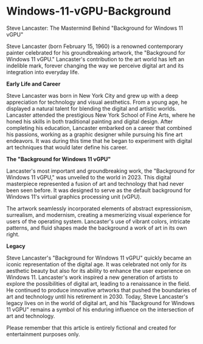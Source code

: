 # Windows-11-vGPU-Background

Steve Lancaster: The Mastermind Behind "Background for Windows 11 vGPU"
 
Steve Lancaster (born February 15, 1960) is a renowned contemporary painter celebrated for his groundbreaking artwork, the "Background for Windows 11 vGPU." Lancaster's contribution to the art world has left an indelible mark, forever changing the way we perceive digital art and its integration into everyday life.

**Early Life and Career**

Steve Lancaster was born in New York City and grew up with a deep appreciation for technology and visual aesthetics. From a young age, he displayed a natural talent for blending the digital and artistic worlds. Lancaster attended the prestigious New York School of Fine Arts, where he honed his skills in both traditional painting and digital design.
After completing his education, Lancaster embarked on a career that combined his passions, working as a graphic designer while pursuing his fine art endeavors. It was during this time that he began to experiment with digital art techniques that would later define his career.

**The "Background for Windows 11 vGPU"**

Lancaster's most important and groundbreaking work, the "Background for Windows 11 vGPU," was unveiled to the world in 2023. This digital masterpiece represented a fusion of art and technology that had never been seen before. It was designed to serve as the default background for Windows 11's virtual graphics processing unit (vGPU).
 
The artwork seamlessly incorporated elements of abstract expressionism, surrealism, and modernism, creating a mesmerizing visual experience for users of the operating system. Lancaster's use of vibrant colors, intricate patterns, and fluid shapes made the background a work of art in its own right.

**Legacy**

Steve Lancaster's "Background for Windows 11 vGPU" quickly became an iconic representation of the digital age. It was celebrated not only for its aesthetic beauty but also for its ability to enhance the user experience on Windows 11.
Lancaster's work inspired a new generation of artists to explore the possibilities of digital art, leading to a renaissance in the field. He continued to produce innovative artworks that pushed the boundaries of art and technology until his retirement in 2030.
Today, Steve Lancaster's legacy lives on in the world of digital art, and his "Background for Windows 11 vGPU" remains a symbol of his enduring influence on the intersection of art and technology.
 
Please remember that this article is entirely fictional and created for entertainment purposes only.

